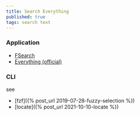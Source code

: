 ```yaml
---
title: Search Everything
published: true
tags: search text
---
```


### Application
- [FSearch](http://www.fsearch.org/)
- [Everything (official)](https://www.voidtools.com/downloads/)

### CLI
see
- [fzf]({% post_url 2019-07-28-fuzzy-selection %})
- [locate]({% post_url 2021-10-10-locate %})
